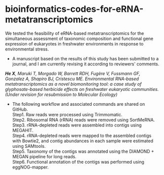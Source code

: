 # bioinformatics-codes-for-eRNA-metatranscriptomics

We tested the feasibility of eRNA-based metatranscriptomics for the simultaneous assessment of taxonomic composition and functional gene expression of eukaryotes in freshwater environments in response to environmental stress.

- A manuscript based on the results of this study has been submitted to a journal, and I am currently revising it according to reviewers' comments.

***He X**, Maruki T, Morgado W, Barrett RDH, Fugère V, Fussmann GF, Gonzalez A, Shapiro BJ, Cristescu ME. Environmental RNA-based metatranscriptomics as a novel biomonitoring tool: a case study of glyphosate-based herbicide effects on freshwater eukaryotic communities. (Under revision for resubmission to Molecular Ecology)*

- The following workflow and associated commands are shared on GitHub.<br>
Step1. Raw reads were processed using Trimmomatic.<br>
Step2. Ribosomal RNA (rRNA) reads were removed using SortMeRNA.<br>
Step3. rRNA-depleted reads were assembled into contigs using MEGAHIT.<br>
Step4. rRNA-depleted reads were mapped to the assembled contigs with Bowtie2, and contig abundances in each sample were estimated using SAMtools.<br>
Step5. Taxonomy of the contigs was annotated using the DIAMOND + MEGAN pipeline for long reads.<br>
Step6. Functional annotation of the contigs was performed using eggNOG-mapper.

